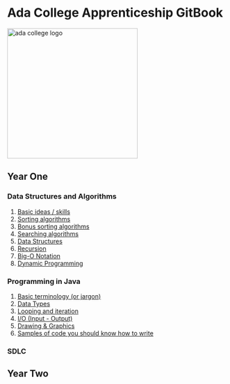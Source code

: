 # Ada College Apprenticeship GitBook

<img  
  src="https://github.com/rcsole/apprenticeship/raw/master/book/assets/ada.png"
  height="300"
  width="300"
  alt="ada college logo"
  align="center"
/>

## Year One

### Data Structures and Algorithms
  1. [Basic ideas / skills](year-one/data-structures-and-algorithms/01-basic-ideas.md)
  1. [Sorting algorithms](year-one/data-structures-and-algorithms/02-sorting-algorithms.md)
  1. [Bonus sorting algorithms](year-one/data-structures-and-algorithms/03-bonus-algorithms.md)
  1. [Searching algorithms](year-one/data-structures-and-algorithms/04-searching-algorithms.md)
  1. [Data Structures](year-one/data-structures-and-algorithms/05-data-structures.md)
  1. [Recursion](year-one/data-structures-and-algorithms/06-recursion.md)
  1. [Big-O Notation](year-one/data-structures-and-algorithms/07-big-o-notation.md)
  1. [Dynamic Programming](year-one/data-structures-and-algorithms/08-dynamic-programming.md)

### Programming in Java
  1. [Basic terminology (or jargon)](year-one/programming-in-java/01-basic-terminology.md)
  1. [Data Types](year-one/programming-in-java/02-data-types.md)
  1. [Looping and iteration](year-one/programming-in-java/03-looping-and-iteration.md)
  1. [I/O (Input - Output)](year-one/programming-in-java/04-io-input-and-output.md)
  1. [Drawing & Graphics](year-one/programming-in-java/05-drawing-and-graphics.md)
  1. [Samples of code you should know how to write](year-one/programming-in-java/06-sample-code.md)

### SDLC

## Year Two
